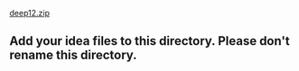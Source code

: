 [deep12.zip](https://github.com/Rocky123rt/robin/files/8941922/deep12.zip)
## Add your idea files to this directory. Please don't rename this directory.

